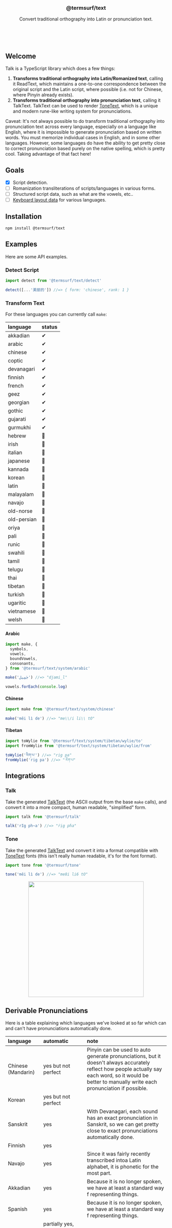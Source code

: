 <br/>
<br/>
<br/>
<br/>
<br/>
<br/>
<br/>

<h3 align='center'>@termsurf/text</h3>
<p align='center'>
  Convert traditional orthography into Latin or pronunciation text.
</p>

<br/>
<br/>
<br/>

## Welcome

Talk is a TypeScript library which does a few things:

1. **Transforms traditional orthography into Latin/Romanized text**,
   calling it ReadText, which maintains a one-to-one correspondence
   between the original script and the Latin script, where possible
   (i.e. not for Chinese, where Pinyin already exists).
2. **Transforms traditional orthography into pronunciation text**,
   calling it TalkText. TalkText can be used to render
   [ToneText](https://github.com/termsurf/tone), which is a unique and
   modern rune-like writing system for pronunciations.

Caveat: It's not always possible to do transform traditional orthography
into pronunciation text across every language, especially on a language
like English, where it is impossible to generate pronunciation based on
written words. You must memorize individual cases in English, and in
some other languages. However, some languages do have the ability to get
pretty close to correct pronunciation based purely on the native
spelling, which is pretty cool. Taking advantage of that fact here!

## Goals

- [x] Script detection.
- [ ] Romanization transliterations of scripts/languages in various
      forms.
- [ ] Structured script data, such as what are the vowels, etc..
- [ ] [Keyboard layout data](https://github.com/simple-keyboard/simple-keyboard-layouts)
      for various languages.

## Installation

```bash
npm install @termsurf/text
```

## Examples

Here are some API examples.

### Detect Script

```ts
import detect from '@termsurf/text/detect'

detect([...'美丽的']) //=> { form: 'chinese', rank: 1 }
```

### Transform Text

For these languages you can currently call `make`:

| language    | status |
| :---------- | :----- |
| akkadian    | ✔      |
| arabic      | ✔      |
| chinese     | ✔      |
| coptic      | ✔      |
| devanagari  | ✔      |
| finnish     | ✔      |
| french      | ✔      |
| geez        | ✔      |
| georgian    | ✔      |
| gothic      | ✔      |
| gujarati    | ✔      |
| gurmukhi    | ✔      |
| hebrew      | 🔧     |
| irish       | 🔧     |
| italian     | 🔧     |
| japanese    | 🔧     |
| kannada     | 🔧     |
| korean      | 🔧     |
| latin       | 🔧     |
| malayalam   | 🔧     |
| navajo      | 🔧     |
| old-norse   | 🔧     |
| old-persian | 🔧     |
| oriya       | 🔧     |
| pali        | 🔧     |
| runic       | 🔧     |
| swahili     | 🔧     |
| tamil       | 🔧     |
| telugu      | 🔧     |
| thai        | 🔧     |
| tibetan     | 🔧     |
| turkish     | 🔧     |
| ugaritic    | 🔧     |
| vietnamese  | 🔧     |
| welsh       | 🔧     |

#### Arabic

```ts
import make, {
  symbols,
  vowels,
  boundVowels,
  consonants,
} from '@termsurf/text/system/arabic'

make('جَمِيل') //=> "djami_l"

vowels.forEach(console.log)
```

#### Chinese

```ts
import make from '@termsurf/text/system/chinese'

make('měi lì de') //=> "me\\/i li\\ tO"
```

#### Tibetan

```ts
import toWylie from '@termsurf/text/system/tibetan/wylie/to'
import fromWylie from '@termsurf/text/system/tibetan/wylie/from'

toWylie('རིག་པ་') //=> "rig pa"
fromWylie('rig pa') //=> "རིག་པ"
```

## Integrations

### Talk

Take the generated [TalkText](https://github.com/termsurf/talk) (the
ASCII output from the base `make` calls), and convert it into a more
compact, human readable, "simplified" form.

```ts
import talk from '@termsurf/talk'

talk('rIg ph~a') //=> "ṙịg pɦa"
```

### Tone

Take the generated [TalkText](https://github.com/termsurf/talk) and
convert it into a format compatible with
[ToneText](https://github.com/termsurf/tone) fonts (this isn't really
human readable, it's for the font format).

```ts
import tone from '@termsurf/tone'

tone('měi lì de') //=> "me8i li6 tO"
```

<p align='center'>
  <img src="https://github.com/termsurf/text.js/blob/make/view/tone-example.png?raw=true" width="360" />
</p>

## Derivable Pronunciations

Here is a table explaining which languages we've looked at so far which
can and can't have pronunciations automatically done.

| language           | automatic                                                      | note                                                                                                                                                                                                    |
| :----------------- | :------------------------------------------------------------- | :------------------------------------------------------------------------------------------------------------------------------------------------------------------------------------------------------ |
| Chinese (Mandarin) | yes but not perfect                                            | Pinyin can be used to auto generate pronunciations, but it doesn't always accurately reflect how people actually say each word, so it would be better to manually write each pronunciation if possible. |
| Korean             | yes but not perfect                                            |                                                                                                                                                                                                         |
| Sanskrit           | yes                                                            | With Devanagari, each sound has an exact pronunciation in Sanskrit, so we can get pretty close to exact pronunciations automatically done.                                                              |
| Finnish            | yes                                                            |                                                                                                                                                                                                         |
| Navajo             | yes                                                            | Since it was fairly recently transcribed intoa Latin alphabet, it is phonetic for the most part.                                                                                                        |
| Akkadian           | yes                                                            | Because it is no longer spoken, we have at least a standard way f representing things.                                                                                                                  |
| Spanish            | yes                                                            | Because it is no longer spoken, we have at least a standard way f representing things.                                                                                                                  |
| Hebrew             | partially yes, but only for consonants unless diacritics given |                                                                                                                                                                                                         |
| Arabic             | partially yes, but only for consonants unless diacritics given |                                                                                                                                                                                                         |
| English            | no                                                             | Too many words need to have pronunciation memorized.                                                                                                                                                    |
| Tibetan            | no                                                             | Modern Tibetan has evolved to where the script no longer is phonetic.                                                                                                                                   |
| Vietnamese         | no                                                             |                                                                                                                                                                                                         |

## License

MIT

## TermSurf

This is being developed by the folks at [TermSurf](https://term.surf), a
California-based project for helping humanity master information and
computation. Find us on [Twitter](https://twitter.com/termsurf),
[LinkedIn](https://www.linkedin.com/company/termsurf), and
[Facebook](https://www.facebook.com/termsurf). Check out our other
[GitHub projects](https://github.com/termsurf) as well!
